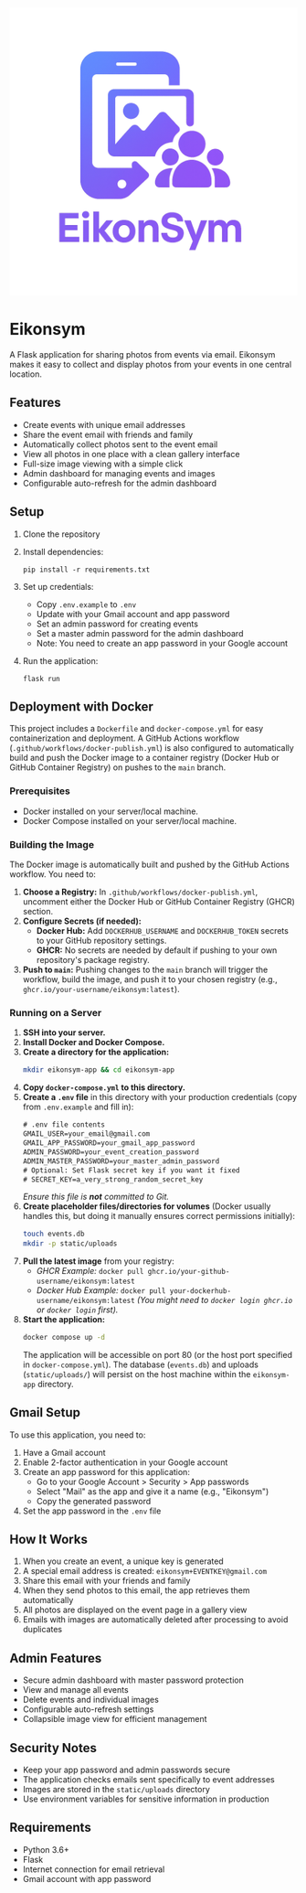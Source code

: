 ![Eikonsym Logo](static/eikonsym_icon-512.png)

# Eikonsym

A Flask application for sharing photos from events via email. Eikonsym makes it easy to collect and display photos from your events in one central location.

## Features

- Create events with unique email addresses
- Share the event email with friends and family
- Automatically collect photos sent to the event email
- View all photos in one place with a clean gallery interface
- Full-size image viewing with a simple click
- Admin dashboard for managing events and images
- Configurable auto-refresh for the admin dashboard

## Setup

1. Clone the repository
2. Install dependencies:
   ```
   pip install -r requirements.txt
   ```
3. Set up credentials:
   - Copy `.env.example` to `.env`
   - Update with your Gmail account and app password
   - Set an admin password for creating events
   - Set a master admin password for the admin dashboard
   - Note: You need to create an app password in your Google account

4. Run the application:
   ```
   flask run
   ```

## Deployment with Docker

This project includes a `Dockerfile` and `docker-compose.yml` for easy containerization and deployment. A GitHub Actions workflow (`.github/workflows/docker-publish.yml`) is also configured to automatically build and push the Docker image to a container registry (Docker Hub or GitHub Container Registry) on pushes to the `main` branch.

### Prerequisites

- Docker installed on your server/local machine.
- Docker Compose installed on your server/local machine.

### Building the Image

The Docker image is automatically built and pushed by the GitHub Actions workflow. You need to:

1.  **Choose a Registry:** In `.github/workflows/docker-publish.yml`, uncomment either the Docker Hub or GitHub Container Registry (GHCR) section.
2.  **Configure Secrets (if needed):**
    *   **Docker Hub:** Add `DOCKERHUB_USERNAME` and `DOCKERHUB_TOKEN` secrets to your GitHub repository settings.
    *   **GHCR:** No secrets are needed by default if pushing to your own repository's package registry.
3.  **Push to `main`:** Pushing changes to the `main` branch will trigger the workflow, build the image, and push it to your chosen registry (e.g., `ghcr.io/your-username/eikonsym:latest`).

### Running on a Server

1.  **SSH into your server.**
2.  **Install Docker and Docker Compose.**
3.  **Create a directory for the application:**
    ```bash
    mkdir eikonsym-app && cd eikonsym-app
    ```
4.  **Copy `docker-compose.yml` to this directory.**
5.  **Create a `.env` file** in this directory with your production credentials (copy from `.env.example` and fill in):
    ```dotenv
    # .env file contents
    GMAIL_USER=your_email@gmail.com
    GMAIL_APP_PASSWORD=your_gmail_app_password
    ADMIN_PASSWORD=your_event_creation_password
    ADMIN_MASTER_PASSWORD=your_master_admin_password
    # Optional: Set Flask secret key if you want it fixed
    # SECRET_KEY=a_very_strong_random_secret_key
    ```
    *Ensure this file is **not** committed to Git.*
6.  **Create placeholder files/directories for volumes** (Docker usually handles this, but doing it manually ensures correct permissions initially):
    ```bash
    touch events.db
    mkdir -p static/uploads
    ```
7.  **Pull the latest image** from your registry:
    *   *GHCR Example:* `docker pull ghcr.io/your-github-username/eikonsym:latest`
    *   *Docker Hub Example:* `docker pull your-dockerhub-username/eikonsym:latest`
    *(You might need to `docker login ghcr.io` or `docker login` first).*
8.  **Start the application:**
    ```bash
    docker compose up -d
    ```
    The application will be accessible on port 80 (or the host port specified in `docker-compose.yml`). The database (`events.db`) and uploads (`static/uploads/`) will persist on the host machine within the `eikonsym-app` directory.

## Gmail Setup

To use this application, you need to:

1. Have a Gmail account
2. Enable 2-factor authentication in your Google account
3. Create an app password for this application:
   - Go to your Google Account > Security > App passwords
   - Select "Mail" as the app and give it a name (e.g., "Eikonsym")
   - Copy the generated password
4. Set the app password in the `.env` file

## How It Works

1. When you create an event, a unique key is generated
2. A special email address is created: `eikonsym+EVENTKEY@gmail.com`
3. Share this email with your friends and family
4. When they send photos to this email, the app retrieves them automatically
5. All photos are displayed on the event page in a gallery view
6. Emails with images are automatically deleted after processing to avoid duplicates

## Admin Features

- Secure admin dashboard with master password protection
- View and manage all events
- Delete events and individual images
- Configurable auto-refresh settings
- Collapsible image view for efficient management

## Security Notes

- Keep your app password and admin passwords secure
- The application checks emails sent specifically to event addresses
- Images are stored in the `static/uploads` directory
- Use environment variables for sensitive information in production

## Requirements

- Python 3.6+
- Flask
- Internet connection for email retrieval
- Gmail account with app password
